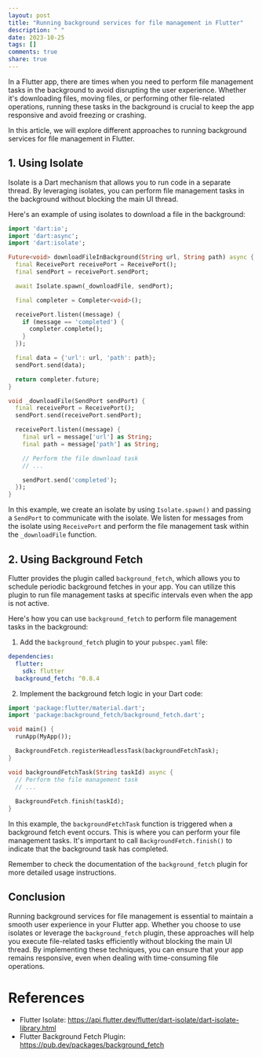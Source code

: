 ```yaml
---
layout: post
title: "Running background services for file management in Flutter"
description: " "
date: 2023-10-25
tags: []
comments: true
share: true
---
```


In a Flutter app, there are times when you need to perform file management tasks in the background to avoid disrupting the user experience. Whether it's downloading files, moving files, or performing other file-related operations, running these tasks in the background is crucial to keep the app responsive and avoid freezing or crashing.

In this article, we will explore different approaches to running background services for file management in Flutter.

## 1. Using Isolate

Isolate is a Dart mechanism that allows you to run code in a separate thread. By leveraging isolates, you can perform file management tasks in the background without blocking the main UI thread.

Here's an example of using isolates to download a file in the background:

```dart
import 'dart:io';
import 'dart:async';
import 'dart:isolate';

Future<void> downloadFileInBackground(String url, String path) async {
  final ReceivePort receivePort = ReceivePort();
  final sendPort = receivePort.sendPort;

  await Isolate.spawn(_downloadFile, sendPort);

  final completer = Completer<void>();

  receivePort.listen((message) {
    if (message == 'completed') {
      completer.complete();
    }
  });

  final data = {'url': url, 'path': path};
  sendPort.send(data);

  return completer.future;
}

void _downloadFile(SendPort sendPort) {
  final receivePort = ReceivePort();
  sendPort.send(receivePort.sendPort);

  receivePort.listen((message) {
    final url = message['url'] as String;
    final path = message['path'] as String;

    // Perform the file download task
    // ...

    sendPort.send('completed');
  });
}
```

In this example, we create an isolate by using `Isolate.spawn()` and passing a `SendPort` to communicate with the isolate. We listen for messages from the isolate using `ReceivePort` and perform the file management task within the `_downloadFile` function.

## 2. Using Background Fetch

Flutter provides the plugin called `background_fetch`, which allows you to schedule periodic background fetches in your app. You can utilize this plugin to run file management tasks at specific intervals even when the app is not active.

Here's how you can use `background_fetch` to perform file management tasks in the background:

1. Add the `background_fetch` plugin to your `pubspec.yaml` file:
```yaml
dependencies:
  flutter:
    sdk: flutter
  background_fetch: ^0.8.4
```

2. Implement the background fetch logic in your Dart code:
```dart
import 'package:flutter/material.dart';
import 'package:background_fetch/background_fetch.dart';

void main() {
  runApp(MyApp());

  BackgroundFetch.registerHeadlessTask(backgroundFetchTask);
}

void backgroundFetchTask(String taskId) async {
  // Perform the file management task
  // ...
  
  BackgroundFetch.finish(taskId);
}
```

In this example, the `backgroundFetchTask` function is triggered when a background fetch event occurs. This is where you can perform your file management tasks. It's important to call `BackgroundFetch.finish()` to indicate that the background task has completed.

Remember to check the documentation of the `background_fetch` plugin for more detailed usage instructions.

## Conclusion

Running background services for file management is essential to maintain a smooth user experience in your Flutter app. Whether you choose to use isolates or leverage the `background_fetch` plugin, these approaches will help you execute file-related tasks efficiently without blocking the main UI thread. By implementing these techniques, you can ensure that your app remains responsive, even when dealing with time-consuming file operations.

# References
- Flutter Isolate: https://api.flutter.dev/flutter/dart-isolate/dart-isolate-library.html
- Flutter Background Fetch Plugin: https://pub.dev/packages/background_fetch